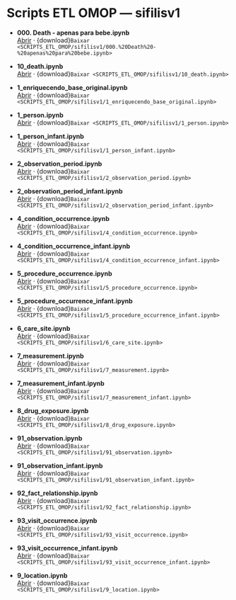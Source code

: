 # Scripts ETL OMOP — sifilisv1

- **000. Death - apenas para bebe.ipynb**  
  [Abrir](SCRIPTS_ETL_OMOP/ETL_SCRIPTS/sifilisv1/000.%20Death%20-%20apenas%20para%20bebe.ipynb) · {download}`Baixar <SCRIPTS_ETL_OMOP/sifilisv1/000.%20Death%20-%20apenas%20para%20bebe.ipynb>`

- **10_death.ipynb**  
  [Abrir](SCRIPTS_ETL_OMOP/ETL_SCRIPTS/sifilisv1/10_death.ipynb) · {download}`Baixar <SCRIPTS_ETL_OMOP/sifilisv1/10_death.ipynb>`

- **1_enriquecendo_base_original.ipynb**  
  [Abrir](SCRIPTS_ETL_OMOP/ETL_SCRIPTS/sifilisv1/1_enriquecendo_base_original.ipynb) · {download}`Baixar <SCRIPTS_ETL_OMOP/sifilisv1/1_enriquecendo_base_original.ipynb>`

- **1_person.ipynb**  
  [Abrir](SCRIPTS_ETL_OMOP/ETL_SCRIPTS/sifilisv1/1_person.ipynb) · {download}`Baixar <SCRIPTS_ETL_OMOP/sifilisv1/1_person.ipynb>`

- **1_person_infant.ipynb**  
  [Abrir](SCRIPTS_ETL_OMOP/ETL_SCRIPTS/sifilisv1/1_person_infant.ipynb) · {download}`Baixar <SCRIPTS_ETL_OMOP/sifilisv1/1_person_infant.ipynb>`

- **2_observation_period.ipynb**  
  [Abrir](SCRIPTS_ETL_OMOP/ETL_SCRIPTS/sifilisv1/2_observation_period.ipynb) · {download}`Baixar <SCRIPTS_ETL_OMOP/sifilisv1/2_observation_period.ipynb>`

- **2_observation_period_infant.ipynb**  
  [Abrir](SCRIPTS_ETL_OMOP/ETL_SCRIPTS/sifilisv1/2_observation_period_infant.ipynb) · {download}`Baixar <SCRIPTS_ETL_OMOP/sifilisv1/2_observation_period_infant.ipynb>`

- **4_condition_occurrence.ipynb**  
  [Abrir](SCRIPTS_ETL_OMOP/ETL_SCRIPTS/sifilisv1/4_condition_occurrence.ipynb) · {download}`Baixar <SCRIPTS_ETL_OMOP/sifilisv1/4_condition_occurrence.ipynb>`

- **4_condition_occurrence_infant.ipynb**  
  [Abrir](SCRIPTS_ETL_OMOP/ETL_SCRIPTS/sifilisv1/4_condition_occurrence_infant.ipynb) · {download}`Baixar <SCRIPTS_ETL_OMOP/sifilisv1/4_condition_occurrence_infant.ipynb>`

- **5_procedure_occurrence.ipynb**  
  [Abrir](SCRIPTS_ETL_OMOP/ETL_SCRIPTS/sifilisv1/5_procedure_occurrence.ipynb) · {download}`Baixar <SCRIPTS_ETL_OMOP/sifilisv1/5_procedure_occurrence.ipynb>`

- **5_procedure_occurrence_infant.ipynb**  
  [Abrir](SCRIPTS_ETL_OMOP/ETL_SCRIPTS/sifilisv1/5_procedure_occurrence_infant.ipynb) · {download}`Baixar <SCRIPTS_ETL_OMOP/sifilisv1/5_procedure_occurrence_infant.ipynb>`

- **6_care_site.ipynb**  
  [Abrir](SCRIPTS_ETL_OMOP/ETL_SCRIPTS/sifilisv1/6_care_site.ipynb) · {download}`Baixar <SCRIPTS_ETL_OMOP/sifilisv1/6_care_site.ipynb>`

- **7_measurement.ipynb**  
  [Abrir](SCRIPTS_ETL_OMOP/ETL_SCRIPTS/sifilisv1/7_measurement.ipynb) · {download}`Baixar <SCRIPTS_ETL_OMOP/sifilisv1/7_measurement.ipynb>`

- **7_measurement_infant.ipynb**  
  [Abrir](SCRIPTS_ETL_OMOP/ETL_SCRIPTS/sifilisv1/7_measurement_infant.ipynb) · {download}`Baixar <SCRIPTS_ETL_OMOP/sifilisv1/7_measurement_infant.ipynb>`

- **8_drug_exposure.ipynb**  
  [Abrir](SCRIPTS_ETL_OMOP/ETL_SCRIPTS/sifilisv1/8_drug_exposure.ipynb) · {download}`Baixar <SCRIPTS_ETL_OMOP/sifilisv1/8_drug_exposure.ipynb>`

- **91_observation.ipynb**  
  [Abrir](SCRIPTS_ETL_OMOP/ETL_SCRIPTS/sifilisv1/91_observation.ipynb) · {download}`Baixar <SCRIPTS_ETL_OMOP/sifilisv1/91_observation.ipynb>`

- **91_observation_infant.ipynb**  
  [Abrir](SCRIPTS_ETL_OMOP/ETL_SCRIPTS/sifilisv1/91_observation_infant.ipynb) · {download}`Baixar <SCRIPTS_ETL_OMOP/sifilisv1/91_observation_infant.ipynb>`

- **92_fact_relationship.ipynb**  
  [Abrir](SCRIPTS_ETL_OMOP/ETL_SCRIPTS/sifilisv1/92_fact_relationship.ipynb) · {download}`Baixar <SCRIPTS_ETL_OMOP/sifilisv1/92_fact_relationship.ipynb>`

- **93_visit_occurrence.ipynb**  
  [Abrir](SCRIPTS_ETL_OMOP/ETL_SCRIPTS/sifilisv1/93_visit_occurrence.ipynb) · {download}`Baixar <SCRIPTS_ETL_OMOP/sifilisv1/93_visit_occurrence.ipynb>`

- **93_visit_occurrence_infant.ipynb**  
  [Abrir](SCRIPTS_ETL_OMOP/ETL_SCRIPTS/sifilisv1/93_visit_occurrence_infant.ipynb) · {download}`Baixar <SCRIPTS_ETL_OMOP/sifilisv1/93_visit_occurrence_infant.ipynb>`

- **9_location.ipynb**  
  [Abrir](SCRIPTS_ETL_OMOP/ETL_SCRIPTS/sifilisv1/9_location.ipynb) · {download}`Baixar <SCRIPTS_ETL_OMOP/sifilisv1/9_location.ipynb>`
